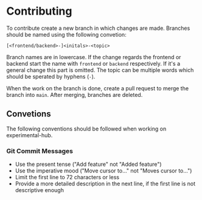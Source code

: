 # Contributing

To contribute create a new branch in which changes are made. Branches should be named using the following convetion:

`[<frontend/backend>-]<initals>-<topic>`

Branch names are in lowercase. If the change regards the frontend or backend start the name with `frontend` or `backend` respectively. If it's a general change this part is omitted. The topic can be multiple words which should be sperated by hyphens (`-`). 

When the work on the branch is done, create a pull request to merge the branch into `main`. After merging, branches are deleted.

## Convetions
The following conventions should be followed when working on experimental-hub.

### Git Commit Messages
- Use the present tense ("Add feature" not "Added feature")
- Use the imperative mood ("Move cursor to..." not "Moves cursor to...")
- Limit the first line to 72 characters or less
- Provide a more detailed description in the next line, if the first line is not descriptive enough
